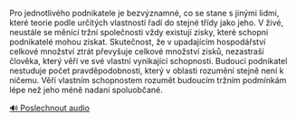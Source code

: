 
Pro jednotlivého podnikatele je bezvýznamné, co se stane s jinými lidmi, které teorie podle určitých vlastností řadí do stejné třídy jako jeho. V živé, neustále se měnící tržní společnosti vždy existují zisky, které schopní podnikatelé mohou získat. Skutečnost, že v upadajícím hospodářství celkové množství ztrát převyšuje celkové množství zisků, nezastraší člověka, který věří ve své vlastní vynikající schopnosti. Budoucí podnikatel nestuduje počet pravděpodobnosti, který v oblasti rozumění stejně není k ničemu. Věří vlastním schopnostem rozumět budoucím tržním podmínkám lépe než jeho méně nadaní spoluobčané.

[🔊 Poslechnout audio](/data/7-paragraphs/audio/chapter_60/para_003-Pro-jednotlivho-podnikatele-je-bezvznamn-co-se.mp3)
